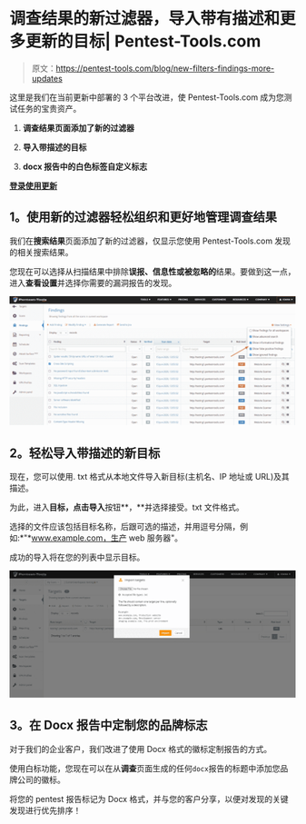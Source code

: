 # 调查结果的新过滤器，导入带有描述和更多更新的目标| Pentest-Tools.com

> 原文：<https://pentest-tools.com/blog/new-filters-findings-more-updates>

这里是我们在当前更新中部署的 3 个平台改进，使 Pentest-Tools.com 成为您测试任务的宝贵资产。

1.  **调查结果页面添加了新的过滤器**

2.  **导入带描述的目标**

3.  **docx 报告中的白色标签自定义标志**

[**登录使用更新**](https://pentest-tools.com)

## **1。使用新的过滤器轻松组织和更好地管理调查结果**

我们在**搜索结果**页面添加了新的过滤器，仅显示您使用 Pentest-Tools.com 发现的相关搜索结果。

您现在可以选择从扫描结果中排除**误报、信息性或被忽略的**结果。要做到这一点，进入**查看设置**并选择你需要的漏洞报告的发现。

![](img/258a318577a0c6a2ee99fa29377bd0a9.png)

## **2。轻松导入带描述的新目标**

现在，您可以使用. txt 格式从本地文件导入新目标(主机名、IP 地址或 URL)及其描述。

为此，进入**目标，**点击**导入**按钮**，**并选择接受。txt 文件格式。

选择的文件应该包括目标名称，后跟可选的描述，并用逗号分隔，例如:*"*www.example.com，生产 web 服务器"。

成功的导入将在您的列表中显示目标。

![Import targets with description pentest-tools.com account](img/e2cdfd8c34663fa94c60476c4ae4ae1f.png)

## **3。在 Docx 报告中定制您的品牌标志**

对于我们的企业客户，我们改进了使用 Docx 格式的徽标定制报告的方式。

使用白标功能，您现在可以在从**调查**页面生成的任何`docx`报告的标题中添加您品牌公司的徽标。

将您的 pentest 报告标记为 Docx 格式，并与您的客户分享，以便对发现的关键发现进行优先排序！
